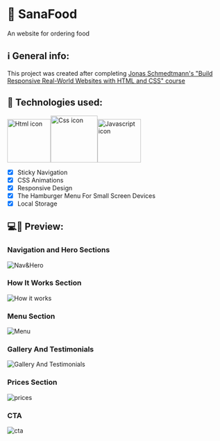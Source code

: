 # 🍴 SanaFood
An website for ordering food

## ℹ General info:
This project was created after completing [Jonas Schmedtmann's "Build Responsive Real-World Websites with HTML and CSS" course](https://github.com/jonasschmedtmann/html-css-course)

## 🚀 Technologies used:
<img src="https://i.ibb.co/Sw7tMWz/htmlIcon.png" alt="Html icon" width="100" /><img src="https://i.ibb.co/hWxYX5x/cssIcon.png" alt="Css icon" width="108" /><img src="https://i.ibb.co/ws3Sq9X/jsIcon.png" alt="Javascript icon" width="100" />

- [x] Sticky Navigation
- [x] CSS Animations
- [x] Responsive Design
- [x] The Hamburger Menu For Small Screen Devices
- [x] Local Storage

## 💻📱 Preview:
### Navigation and Hero Sections
<img src="https://i.ibb.co/hL5w2x2/Nav-Hero.jpg" alt="Nav&Hero" />

### How It Works Section
<img src="https://i.ibb.co/XLWfQt1/How.jpg" alt="How it works" />

### Menu Section
<img src="https://i.ibb.co/xCw7ctZ/Menu.jpg" alt="Menu" />

### Gallery And Testimonials
<img src="https://i.ibb.co/N2rQ8VP/Gallery-Testimonials.jpg" alt="Gallery And Testimonials" />

### Prices Section
<img src="https://i.ibb.co/fG4yX2c/Prices.jpg" alt="prices" />

### CTA
<img src="https://i.ibb.co/5GnSVcq/CTA.jpg" alt="cta" />
